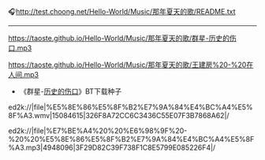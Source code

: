 
🎧http://test.choong.net/Hello-World/Music/那年夏天的歌/README.txt

----------------------------------------------------------------------------

https://taoste.github.io/Hello-World/Music/那年夏天的歌/群星-历史的伤口.mp3

https://taoste.github.io/Hello-World/Music/那年夏天的歌/王建房%20-%20在人间.mp3


- 《群星-[历史的伤口](https://zh.wikipedia.org/wiki/%E5%8E%86%E5%8F%B2%E7%9A%84%E4%BC%A4%E5%8F%A3)》BT下载种子

ed2k://|file|%E5%8E%86%E5%8F%B2%E7%9A%84%E4%BC%A4%E5%8F%A3.wmv|15084615|326F8A72CC6C3436C55E07F3B7868A62|/

ed2k://|file|%E7%BE%A4%20%20%E6%98%9F%20-%20%20%E5%8E%86%E5%8F%B2%E7%9A%84%E4%BC%A4%E5%8F%A3.mp3|4948096|3F29D82C39F738F1C8E5799E085226F4|/

